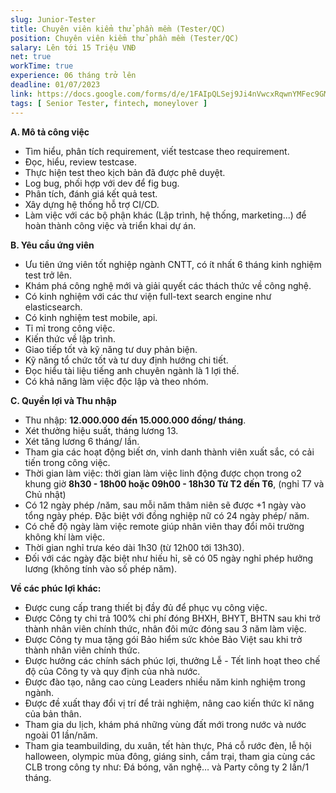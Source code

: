 ```yaml
---
slug: Junior-Tester
title: Chuyên viên kiểm thử phần mềm (Tester/QC)
position: Chuyên viên kiểm thử phần mềm (Tester/QC)
salary: Lên tới 15 Triệu VNĐ
net: true
workTime: true
experience: 06 tháng trở lên
deadline: 01/07/2023
link: https://docs.google.com/forms/d/e/1FAIpQLSej9Ji4nVwcxRqwnYMFec9GMv3uYOpMD2vaskgfbVI4z3UjAA/viewform
tags: [ Senior Tester, fintech, moneylover ]
---
```


**A. Mô tả công việc**
- Tìm hiểu, phân tích requirement, viết testcase theo requirement.
- Đọc, hiểu, review testcase.
- Thực hiện test theo kịch bản đã được phê duyệt.
- Log bug, phối hợp với dev để fig bug.
- Phân tích, đánh giá kết quả test.
- Xây dựng hệ thống hỗ trợ CI/CD.
- Làm việc với các bộ phận khác (Lập trình, hệ thống, marketing...) để hoàn thành công việc và triển khai dự án.

**B. Yêu cầu ứng viên**
- Ưu tiên ứng viên tốt nghiệp ngành CNTT, có ít nhất 6 tháng kinh nghiệm test trở lên.
- Khám phá công nghệ mới và giải quyết các thách thức về công nghệ.
- Có kinh nghiệm với các thư viện full-text search engine như elasticsearch.
- Có kinh nghiệm test mobile, api.
- Tỉ mỉ trong công việc.
- Kiến thức về lập trình.
- Giao tiếp tốt và kỹ năng tư duy phản biện.
- Kỹ năng tổ chức tốt và tư duy định hướng chi tiết.
- Đọc hiểu tài liệu tiếng anh chuyên ngành là 1 lợi thế.
- Có khả năng làm việc độc lập và theo nhóm.


**C. Quyền lợi và Thu nhập**
- Thu nhập: **12.000.000 đến 15.000.000 đồng/ tháng**.
- Xét thưởng hiệu suất, tháng lương 13.
- Xét tăng lương 6 tháng/ lần.
- Tham gia các hoạt động biết ơn, vinh danh thành viên xuất sắc, có cải tiến trong công việc.
- Thời gian làm việc: thời gian làm việc linh động được chọn trong o2 khung giờ **8h30 - 18h00 hoặc 09h00 - 18h30 Từ T2 đến T6**, (nghỉ T7 và Chủ nhật)
- Có 12 ngày phép /năm, sau mỗi năm thâm niên sẽ được +1 ngày vào tổng ngày phép. Đặc biệt với đồng nghiệp nữ có 24 ngày phép/ năm.
- Có chế độ ngày làm việc remote giúp nhân viên thay đổi môi trường không khí làm việc.
- Thời gian nghỉ trưa kéo dài 1h30 (từ 12h00 tới 13h30).
- Đối với các ngày đặc biệt như hiếu hỉ, sẽ có 05 ngày nghỉ phép hưởng lương (không tính vào số phép năm).

**Về các phúc lợi khác:**
- Được cung cấp trang thiết bị đầy đủ để phục vụ công việc.
- Được Công ty chi trả 100% chi phí đóng BHXH, BHYT, BHTN sau khi trở thành nhân viên chính thức, nhân đôi mức đóng sau 3 năm làm việc.
- Được Công ty mua tặng gói Bảo hiểm sức khỏe Bảo Việt sau khi trở thành nhân viên chính thức.
- Được hưởng các chính sách phúc lợi, thưởng Lễ - Tết linh hoạt theo chế độ của Công ty và quy định của nhà nước.
- Được đào tạo, nâng cao cùng Leaders nhiều năm kinh nghiệm trong ngành.
- Được đề xuất thay đổi vị trí để trải nghiệm, nâng cao kiến thức kĩ năng của bản thân.
- Tham gia du lịch, khám phá những vùng đất mới trong nước và nước ngoài 01 lần/năm.
- Tham gia teambuilding, du xuân, tết hàn thực, Phá cỗ rước đèn, lễ hội halloween, olympic mùa đông, giáng sinh, cắm trại, tham gia cùng các CLB trong công ty như: Đá bóng, văn nghệ… và Party công ty 2 lần/1 tháng.
